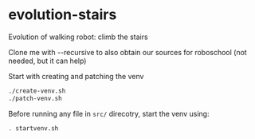# evolution-stairs
Evolution of walking robot: climb the stairs 

Clone me with --recursive to also obtain our sources for roboschool (not needed, but it can help)

Start with creating and patching the venv
``` bash
./create-venv.sh
./patch-venv.sh
```

Before running any file in `src/` direcotry, start the venv using:
``` bash
. startvenv.sh
```
